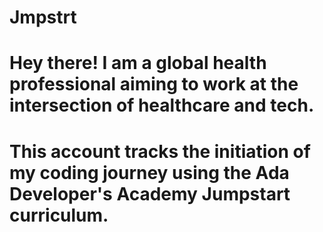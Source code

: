 # Jmpstrt
# Hey there! I am a global health professional aiming to work at the intersection of healthcare and tech.
# This account tracks the initiation of my coding journey using the Ada Developer's Academy Jumpstart curriculum.
